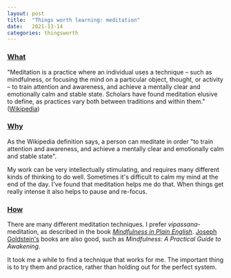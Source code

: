 ```yaml
---
layout: post
title:  "Things worth learning: meditation"
date:   2021-13-14
categories: thingsworth
---
```


### [What](#what)

"Meditation is a practice where an individual uses a technique – such as mindfulness, or focusing the mind on a particular object, thought, or activity – to train attention and awareness, and achieve a mentally clear and emotionally calm and stable state. Scholars have found meditation elusive to define, as practices vary both between traditions and within them." ([Wikipedia](https://en.wikipedia.org/wiki/Meditation))

### [Why](#why)

As the Wikipedia definition says, a person can meditate in order "to train attention and awareness, and achieve a mentally clear and emotionally calm and stable state".

My work can be very intellectually stimulating, and requires many different kinds of thinking to do well. Sometimes it's difficult to calm my mind at the end of the day. I've found that meditation helps me do that. When things get really intense it also helps to pause and re-focus.

### [How](#how)

There are many different meditation techniques. I prefer _vipassana_-meditation, as described in the book [_Mindfulness in Plain English_](https://en.wikipedia.org/wiki/Henepola_Gunaratana). [Joseph Goldstein's](https://en.wikipedia.org/wiki/Joseph_Goldstein_(writer)) books are also good, such as _Mindfulness: A Practical Guide to Awakening_.

It took me a while to find a technique that works for me. The important thing is to try them and practice, rather than holding out for the perfect system.
